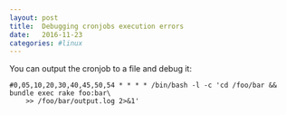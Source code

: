 ```yaml
---
layout: post
title:  Debugging cronjobs execution errors
date:   2016-11-23
categories: #linux
---
```


You can output the cronjob to a file and debug it:

```
#0,05,10,20,30,40,45,50,54 * * * * /bin/bash -l -c 'cd /foo/bar && bundle exec rake foo:bar\
	>> /foo/bar/output.log 2>&1'
```

